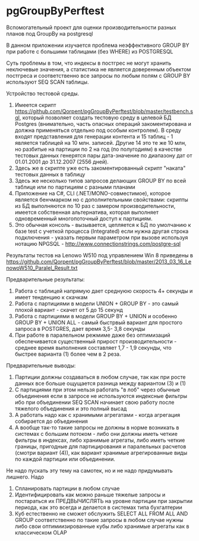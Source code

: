pgGroupByPerftest
=================

Вспомогательный проект для оценки производительности разных планов под GroupBy на postgresql

B данном приложении изучается проблема неэффективного GROUP BY при работе с большими таблицами (без WHERE) из POSTGRESQL

Суть проблемы в том, что индексы в постгрес не могут хранить неключевые значения, а статистика не является доверенным
объектом постгреса и соответственно все запросы по любым полям c GROUP BY используют SEQ SCAN таблицы.

Устройство тестовой среды.

1. Имеется скрипт https://github.com/Qorpent/pgGroupByPerftest/blob/master/testbench.sql, который позволяет создать тестовую среду в целевой БД Postgres (внимательно, часть опасных операций закоментирована и должна применяться отдельно под особым контролем). В среду входят представления для генерации контента и 15 таблиц - 1 является таблицей на 10 млн. записей. Другие 14 это те же 10 млн, но разбитые на партиции по 2 на год (по полугодиям) в качестве тестовых данных генерятся пары дата-значение по диапазону дат от 01.01.2001 до  31.12.2007 (2556 дней). 
2. Здесь же в скрипте уже есть закоментированный скрипт "наката" тестовых данных в таблицу
3. Здесь же несколько типов запросов делающих GROUP BY по всей таблице или по партициям с разными планами
4. Приложение на C#, CLI (.NET/MONO-совместимое), которое является бенчмарком но с дополнительными свойствами: скрипты из БД выполняются по 10 раз с замером производительности, имеется собственная альтернатива, которая выполняет одновременный многопоточный доступ к партициям.
5. Это обычная консоль - вызывается, цепляется к БД по умолчанию к базе test с учеткой процесса (Integrated) если нужна другая строка подключения - указать первым параметром при вызове используя нотацию NPGSQL - http://www.connectionstrings.com/postgre-sql

Результаты тестов на Lenowo W510 под управлением Win 8  приведены в https://github.com/Qorpent/pgGroupByPerftest/blob/master/2013_03_16_LenowoW510_Paralel_Result.txt

Предварительные результаты:

1. Работа с таблицей напрямую дает среднуюю скорость 4+ секунды и имеет тенденцию к скачкам
2. Работа с партициями в модели UNION + GROUP BY - это самый плохой вариант - скачет от 5 до 15 секунд
3. Работа с партициями в модели GROUP BY + UNION и особенно GROUP BY + UNION ALL - самый быстрвый вариант для простого запроса в POSTGRES, дает время 3,5- 3,8 секунды
4. При работе в паралельном режмиме даже без оптимизаций обеспечивается существенный прирост производительности - среднее время выполнения составляет 1,7 - 1,9 секунды, что быстрее варианта (1) более чем в 2 реза.


Предварительные выводы:

1. Партиции должны создаваться в любом случае, так как при росте данных все больше ощущается разница между вариантом (3)  и (1) 
2. С партициями при этом нельзя работать "в лоб" через обычные объединения если в запросе не используются индексные фильтры ибо при объединении SEQ SCAN начинает свою работу после тяжелого объединения и это полный высад
3. А работать надо как с хранимыми агрегатами - когда агрегация собирается до объединения
4. А вообще так-то такие запросы не должны в норме возникать в системах с большим потоком - либо они должны иметь четкие фильтры в индексах, либо хранимые агрегаты, либо иметь четкие границы, пригодные для партицирования и паралельных расчетов (смотри вариант (4)), как вариант хранимые агрегированные виды по каждой партиции или объединении.


Не надо пускать эту тему на самотек, но и не надо придумывать лишнего. Надо

1. Спланировать партиции в любом случае
2. Идентифицировать как можно раньше тяжелые запросы и постараться их ПРЕДВЫЧИСЛЯТЬ на уровне партиции при закрытии периода, как это всегда и делается в системах типа бухгалтерии
3. Куб естественно не сможет обслужить SELECT ALL FROM ALL AND GROUP соответственно по такие запросы в любом случае нужны либо свои оптимиизированные кубы либо хранимые агрегаты как в классическом OLAP

